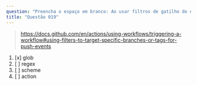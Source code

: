 ```yaml
---
question: "Preencha o espaço em branco: Ao usar filtros de gatilho do evento `push`, você pode usar padrões de <____> para direcionar vários branches."
title: "Questão 019"
---
```


> https://docs.github.com/en/actions/using-workflows/triggering-a-workflow#using-filters-to-target-specific-branches-or-tags-for-push-events
1. [x] glob
1. [ ] regex
1. [ ] scheme
1. [ ] action

